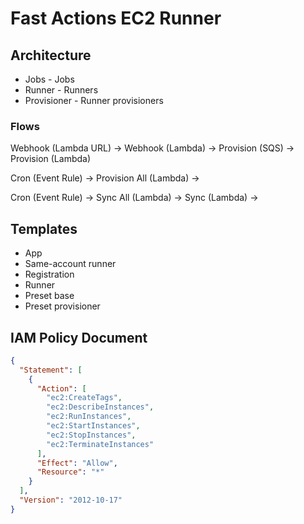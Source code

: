 # Fast Actions EC2 Runner

## Architecture

- Jobs - Jobs
- Runner - Runners
- Provisioner - Runner provisioners

### Flows

Webhook (Lambda URL) -> Webhook (Lambda) -> Provision (SQS) -> Provision
(Lambda)

Cron (Event Rule) -> Provision All (Lambda) ->

Cron (Event Rule) -> Sync All (Lambda) -> Sync (Lambda) ->

## Templates

- App
- Same-account runner
- Registration
- Runner
- Preset base
- Preset provisioner

## IAM Policy Document

```json
{
  "Statement": [
    {
      "Action": [
        "ec2:CreateTags",
        "ec2:DescribeInstances",
        "ec2:RunInstances",
        "ec2:StartInstances",
        "ec2:StopInstances",
        "ec2:TerminateInstances"
      ],
      "Effect": "Allow",
      "Resource": "*"
    }
  ],
  "Version": "2012-10-17"
}
```
